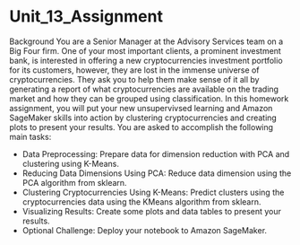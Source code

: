 # Unit_13_Assignment

Background
You are a Senior Manager at the Advisory Services team on a Big Four firm. One of your most important clients, a prominent investment bank, is interested in offering a new cryptocurrencies investment portfolio for its customers, however, they are lost in the immense universe of cryptocurrencies. They ask you to help them make sense of it all by generating a report of what cryptocurrencies are available on the trading market and how they can be grouped using classification.
In this homework assignment, you will put your new unsupervivsed learning and Amazon SageMaker skills into action by clustering cryptocurrencies and creating plots to present your results.
You are asked to accomplish the following main tasks:


- Data Preprocessing: Prepare data for dimension reduction with PCA and clustering using K-Means.
- Reducing Data Dimensions Using PCA: Reduce data dimension using the PCA algorithm from sklearn.
- Clustering Cryptocurrencies Using K-Means: Predict clusters using the cryptocurrencies data using the KMeans algorithm from sklearn.
- Visualizing Results: Create some plots and data tables to present your results.
- Optional Challenge: Deploy your notebook to Amazon SageMaker.